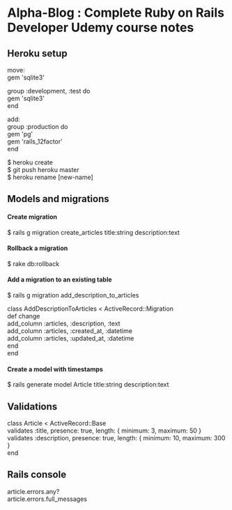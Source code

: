 <h1>Alpha-Blog : Complete Ruby on Rails Developer Udemy course notes</h1>

<h2>Heroku setup</h2>

<p>move:<br>
gem 'sqlite3'</p>

<p>group :development, :test do<br>
gem 'sqlite3'<br>
end</p>

<p>add:<br>
group :production do<br>
  gem 'pg'<br>
  gem 'rails_12factor'<br>
end</p>

<p>$ heroku create<br>
$ git push heroku master<br>
$ heroku rename [new-name]</p>

<h2>Models and migrations</h2>

<h4>Create migration</h4>
<p>$ rails g migration create_articles title:string description:text</p>

<h4>Rollback a migration</h4>
<p>$ rake db:rollback</p>

<h4>Add a migration to an existing table</h4>
<p>$ rails g migration add_description_to_articles</p>
<p>class AddDescriptionToArticles < ActiveRecord::Migration<br>
  def change<br>
    add_column :articles, :description, :text<br>
    add_column :articles, :created_at, :datetime<br>
    add_column :articles, :updated_at, :datetime<br>
  end<br>
end</p>

<h4>Create a model with timestamps</h4>
<p>$ rails generate model Article title:string description:text</p>

<h2>Validations</h2>
<p>class Article < ActiveRecord::Base<br>
  validates :title, presence: true, length: { minimum: 3, maximum: 50 }<br>
  validates :description, presence: true, length: { minimum: 10, maximum: 300 }<br>
end</p>

<h2>Rails console</h2>
<p>  article.errors.any?<br>
 article.errors.full_messages</p>
